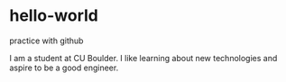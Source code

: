 # hello-world
practice with github

I am a student at CU Boulder.
I like learning about new technologies and aspire to be a good engineer.
